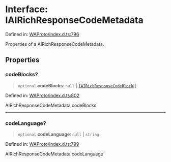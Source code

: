 # Interface: IAIRichResponseCodeMetadata

Defined in: [WAProto/index.d.ts:796](https://github.com/Fokusdotid/Baileys/blob/4aa08196a497251af5be42856601e02d8a85cce8/WAProto/index.d.ts#L796)

Properties of a AIRichResponseCodeMetadata.

## Properties

### codeBlocks?

> `optional` **codeBlocks**: `null` \| [`IAIRichResponseCodeBlock`](../namespaces/AIRichResponseCodeMetadata/interfaces/IAIRichResponseCodeBlock.md)[]

Defined in: [WAProto/index.d.ts:802](https://github.com/Fokusdotid/Baileys/blob/4aa08196a497251af5be42856601e02d8a85cce8/WAProto/index.d.ts#L802)

AIRichResponseCodeMetadata codeBlocks

***

### codeLanguage?

> `optional` **codeLanguage**: `null` \| `string`

Defined in: [WAProto/index.d.ts:799](https://github.com/Fokusdotid/Baileys/blob/4aa08196a497251af5be42856601e02d8a85cce8/WAProto/index.d.ts#L799)

AIRichResponseCodeMetadata codeLanguage
